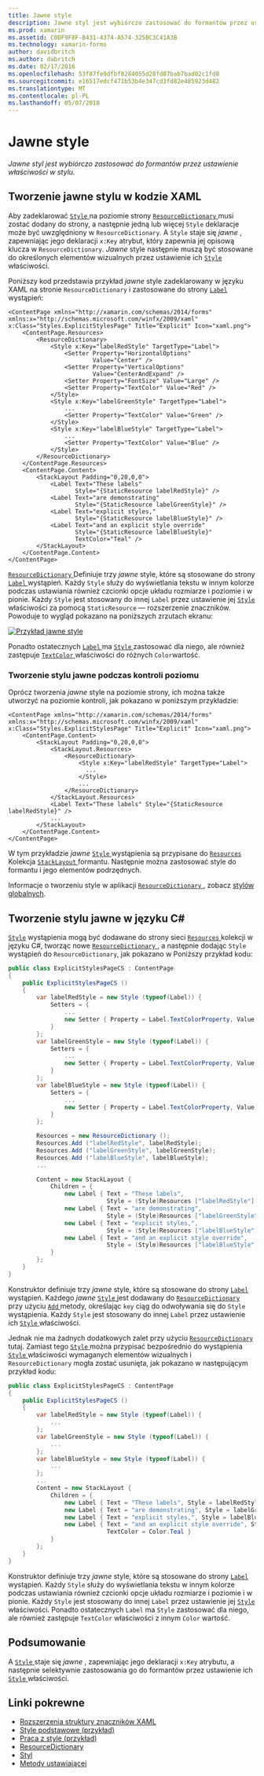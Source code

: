 ```yaml
---
title: Jawne style
description: Jawne styl jest wybiórczo zastosować do formantów przez ustawienie właściwości w stylu.
ms.prod: xamarin
ms.assetid: C0DF9F8F-B431-4374-A574-325BC3C41A3B
ms.technology: xamarin-forms
author: davidbritch
ms.author: dabritch
ms.date: 02/17/2016
ms.openlocfilehash: 53f87fe9dfbf8284055d28fd87bab7bad02c1fd8
ms.sourcegitcommit: e16517edcf471b53b4e347cd3fd82e485923d482
ms.translationtype: MT
ms.contentlocale: pl-PL
ms.lasthandoff: 05/07/2018
---
```

# <a name="explicit-styles"></a>Jawne style

_Jawne styl jest wybiórczo zastosować do formantów przez ustawienie właściwości w stylu._

## <a name="creating-an-explicit-style-in-xaml"></a>Tworzenie jawne stylu w kodzie XAML

Aby zadeklarować [ `Style` ](https://developer.xamarin.com/api/type/Xamarin.Forms.Style/) na poziomie strony [ `ResourceDictionary` ](https://developer.xamarin.com/api/type/Xamarin.Forms.ResourceDictionary/) musi zostać dodany do strony, a następnie jedną lub więcej `Style` deklaracje może być uwzględniony w `ResourceDictionary`. A `Style` staje się *jawne* , zapewniając jego deklaracji `x:Key` atrybut, który zapewnia jej opisową klucza w `ResourceDictionary`. *Jawne* style następnie muszą być stosowane do określonych elementów wizualnych przez ustawienie ich [ `Style` ](https://developer.xamarin.com/api/property/Xamarin.Forms.VisualElement.Style/) właściwości.

Poniższy kod przedstawia przykład *jawne* style zadeklarowany w języku XAML na stronie `ResourceDictionary` i zastosowane do strony [ `Label` ](https://developer.xamarin.com/api/type/Xamarin.Forms.Label/) wystąpień:

```xaml
<ContentPage xmlns="http://xamarin.com/schemas/2014/forms" xmlns:x="http://schemas.microsoft.com/winfx/2009/xaml" x:Class="Styles.ExplicitStylesPage" Title="Explicit" Icon="xaml.png">
    <ContentPage.Resources>
        <ResourceDictionary>
            <Style x:Key="labelRedStyle" TargetType="Label">
                <Setter Property="HorizontalOptions"
                        Value="Center" />
                <Setter Property="VerticalOptions"
                        Value="CenterAndExpand" />
                <Setter Property="FontSize" Value="Large" />
                <Setter Property="TextColor" Value="Red" />
            </Style>
            <Style x:Key="labelGreenStyle" TargetType="Label">
                ...
                <Setter Property="TextColor" Value="Green" />
            </Style>
            <Style x:Key="labelBlueStyle" TargetType="Label">
                ...
                <Setter Property="TextColor" Value="Blue" />
            </Style>
        </ResourceDictionary>
    </ContentPage.Resources>
    <ContentPage.Content>
        <StackLayout Padding="0,20,0,0">
            <Label Text="These labels"
                   Style="{StaticResource labelRedStyle}" />
            <Label Text="are demonstrating"
                   Style="{StaticResource labelGreenStyle}" />
            <Label Text="explicit styles,"
                   Style="{StaticResource labelBlueStyle}" />
            <Label Text="and an explicit style override"
                   Style="{StaticResource labelBlueStyle}"
                   TextColor="Teal" />
        </StackLayout>
    </ContentPage.Content>
</ContentPage>
```

[ `ResourceDictionary` ](https://developer.xamarin.com/api/type/Xamarin.Forms.ResourceDictionary/) Definiuje trzy *jawne* style, które są stosowane do strony [ `Label` ](https://developer.xamarin.com/api/type/Xamarin.Forms.Label/) wystąpień. Każdy `Style` służy do wyświetlania tekstu w innym kolorze podczas ustawiania również czcionki opcje układu rozmiarze i poziomie i w pionie. Każdy `Style` jest stosowany do innej `Label` przez ustawienie jej [ `Style` ](https://developer.xamarin.com/api/property/Xamarin.Forms.VisualElement.Style/) właściwości za pomocą `StaticResource` — rozszerzenie znaczników. Powoduje to wygląd pokazano na poniższych zrzutach ekranu:

[![](explicit-images/explicit-styles.png "Przykład jawne style")](explicit-images/explicit-styles-large.png#lightbox "przykład jawne style")

Ponadto ostatecznych [ `Label` ](https://developer.xamarin.com/api/type/Xamarin.Forms.Label/) ma [ `Style` ](https://developer.xamarin.com/api/type/Xamarin.Forms.Style/) zastosować dla niego, ale również zastępuje [ `TextColor` ](https://developer.xamarin.com/api/property/Xamarin.Forms.Label.TextColor/) właściwości do różnych `Color`wartość.

### <a name="creating-an-explicit-style-at-the-control-level"></a>Tworzenie stylu jawne podczas kontroli poziomu

Oprócz tworzenia *jawne* style na poziomie strony, ich można także utworzyć na poziomie kontroli, jak pokazano w poniższym przykładzie:

```xaml
<ContentPage xmlns="http://xamarin.com/schemas/2014/forms" xmlns:x="http://schemas.microsoft.com/winfx/2009/xaml" x:Class="Styles.ExplicitStylesPage" Title="Explicit" Icon="xaml.png">
    <ContentPage.Content>
        <StackLayout Padding="0,20,0,0">
            <StackLayout.Resources>
                <ResourceDictionary>
                    <Style x:Key="labelRedStyle" TargetType="Label">
                      ...
                    </Style>
                    ...
                </ResourceDictionary>
            </StackLayout.Resources>
            <Label Text="These labels" Style="{StaticResource labelRedStyle}" />
            ...
        </StackLayout>
    </ContentPage.Content>
</ContentPage>
```

W tym przykładzie *jawne* [ `Style` ](https://developer.xamarin.com/api/type/Xamarin.Forms.Style/) wystąpienia są przypisane do [ `Resources` ](https://developer.xamarin.com/api/property/Xamarin.Forms.VisualElement.Resources/) Kolekcja [ `StackLayout` ](https://developer.xamarin.com/api/type/Xamarin.Forms.StackLayout/) formantu. Następnie można zastosować style do formantu i jego elementów podrzędnych.

Informacje o tworzeniu style w aplikacji [ `ResourceDictionary` ](https://developer.xamarin.com/api/type/Xamarin.Forms.ResourceDictionary/), zobacz [stylów globalnych](~/xamarin-forms/user-interface/styles/application.md).

## <a name="creating-an-explicit-style-in-c35"></a>Tworzenie stylu jawne w języku C&#35;

[`Style`](https://developer.xamarin.com/api/type/Xamarin.Forms.Style/) wystąpienia mogą być dodawane do strony sieci [ `Resources` ](https://developer.xamarin.com/api/property/Xamarin.Forms.VisualElement.Resources/) kolekcji w języku C#, tworząc nowe [ `ResourceDictionary` ](https://developer.xamarin.com/api/type/Xamarin.Forms.ResourceDictionary/), a następnie dodając `Style` wystąpień do `ResourceDictionary`, jak pokazano w Poniższy przykład kodu:

```csharp
public class ExplicitStylesPageCS : ContentPage
{
    public ExplicitStylesPageCS ()
    {
        var labelRedStyle = new Style (typeof(Label)) {
            Setters = {
                ...
                new Setter { Property = Label.TextColorProperty, Value = Color.Red  }
            }
        };
        var labelGreenStyle = new Style (typeof(Label)) {
            Setters = {
                ...
                new Setter { Property = Label.TextColorProperty, Value = Color.Green }
            }
        };
        var labelBlueStyle = new Style (typeof(Label)) {
            Setters = {
                ...
                new Setter { Property = Label.TextColorProperty, Value = Color.Blue }
            }
        };

        Resources = new ResourceDictionary ();
        Resources.Add ("labelRedStyle", labelRedStyle);
        Resources.Add ("labelGreenStyle", labelGreenStyle);
        Resources.Add ("labelBlueStyle", labelBlueStyle);
        ...

        Content = new StackLayout {
            Children = {
                new Label { Text = "These labels",
                            Style = (Style)Resources ["labelRedStyle"] },
                new Label { Text = "are demonstrating",
                            Style = (Style)Resources ["labelGreenStyle"] },
                new Label { Text = "explicit styles,",
                            Style = (Style)Resources ["labelBlueStyle"] },
                new Label { Text = "and an explicit style override",
                            Style = (Style)Resources ["labelBlueStyle"], TextColor = Color.Teal }
            }
        };
    }
}
```

Konstruktor definiuje trzy *jawne* style, które są stosowane do strony [ `Label` ](https://developer.xamarin.com/api/type/Xamarin.Forms.Label/) wystąpień. Każdego *jawne* [ `Style` ](https://developer.xamarin.com/api/type/Xamarin.Forms.Style/) jest dodawany do [ `ResourceDictionary` ](https://developer.xamarin.com/api/type/Xamarin.Forms.ResourceDictionary/) przy użyciu [ `Add` ](https://developer.xamarin.com/api/member/Xamarin.Forms.ResourceDictionary.Add/p/System.String/System.Object/) metody, określając `key` ciąg do odwoływania się do `Style` wystąpienia. Każdy `Style` jest stosowany do innej `Label` przez ustawienie ich [ `Style` ](https://developer.xamarin.com/api/property/Xamarin.Forms.VisualElement.Style/) właściwości.

Jednak nie ma żadnych dodatkowych zalet przy użyciu [ `ResourceDictionary` ](https://developer.xamarin.com/api/type/Xamarin.Forms.ResourceDictionary/) tutaj. Zamiast tego [ `Style` ](https://developer.xamarin.com/api/type/Xamarin.Forms.Style/) można przypisać bezpośrednio do wystąpienia [ `Style` ](https://developer.xamarin.com/api/property/Xamarin.Forms.VisualElement.Style/) właściwości wymaganych elementów wizualnych i `ResourceDictionary` mogła zostać usunięta, jak pokazano w następującym przykład kodu:

```csharp
public class ExplicitStylesPageCS : ContentPage
{
    public ExplicitStylesPageCS ()
    {
        var labelRedStyle = new Style (typeof(Label)) {
            ...
        };
        var labelGreenStyle = new Style (typeof(Label)) {
            ...
        };
        var labelBlueStyle = new Style (typeof(Label)) {
            ...
        };
        ...
        Content = new StackLayout {
            Children = {
                new Label { Text = "These labels", Style = labelRedStyle },
                new Label { Text = "are demonstrating", Style = labelGreenStyle },
                new Label { Text = "explicit styles,", Style = labelBlueStyle },
                new Label { Text = "and an explicit style override", Style = labelBlueStyle,
                            TextColor = Color.Teal }
            }
        };
    }
}
```

Konstruktor definiuje trzy *jawne* style, które są stosowane do strony [ `Label` ](https://developer.xamarin.com/api/type/Xamarin.Forms.Label/) wystąpień. Każdy `Style` służy do wyświetlania tekstu w innym kolorze podczas ustawiania również czcionki opcje układu rozmiarze i poziomie i w pionie. Każdy `Style` jest stosowany do innej `Label` przez ustawienie jej [ `Style` ](https://developer.xamarin.com/api/property/Xamarin.Forms.VisualElement.Style/) właściwości. Ponadto ostatecznych `Label` ma `Style` zastosować dla niego, ale również zastępuje `TextColor` właściwości z innym `Color` wartość.

## <a name="summary"></a>Podsumowanie

A [ `Style` ](https://developer.xamarin.com/api/type/Xamarin.Forms.Style/) staje się *jawne* , zapewniając jego deklaracji `x:Key` atrybutu, a następnie selektywnie zastosowania go do formantów przez ustawienie ich [ `Style` ](https://developer.xamarin.com/api/property/Xamarin.Forms.VisualElement.Style/) właściwości.



## <a name="related-links"></a>Linki pokrewne

- [Rozszerzenia struktury znaczników XAML](~/xamarin-forms/xaml/xaml-basics/xaml-markup-extensions.md)
- [Style podstawowe (przykład)](https://developer.xamarin.com/samples/xamarin-forms/UserInterface/Styles/BasicStyles/)
- [Praca z style (przykład)](https://developer.xamarin.com/samples/xamarin-forms/WorkingWithStyles/)
- [ResourceDictionary](https://developer.xamarin.com/api/type/Xamarin.Forms.ResourceDictionary/)
- [Styl](https://developer.xamarin.com/api/type/Xamarin.Forms.Style/)
- [Metody ustawiającej](https://developer.xamarin.com/api/type/Xamarin.Forms.Setter/)
